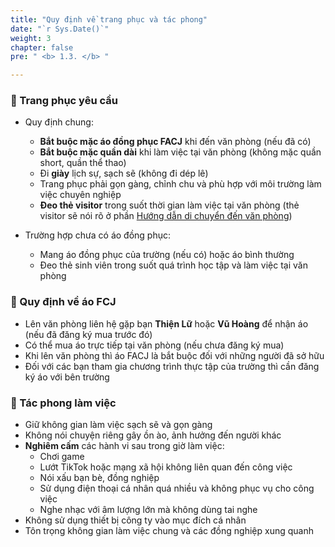 ```yaml
---
title: "Quy định về trang phục và tác phong"
date: "`r Sys.Date()`"
weight: 3
chapter: false
pre: " <b> 1.3. </b> "

---
```


### 📌 Trang phục yêu cầu

- Quy định chung:
  - **Bắt buộc mặc áo đồng phục FACJ** khi đến văn phòng (nếu đã có)
  - **Bắt buộc mặc quần dài** khi làm việc tại văn phòng (không mặc quần short, quần thể thao)
  - Đi **giày** lịch sự, sạch sẽ (không đi dép lê)
  - Trang phục phải gọn gàng, chỉnh chu và phù hợp với môi trường làm việc chuyên nghiệp
  - **Đeo thẻ visitor** trong suốt thời gian làm việc tại văn phòng (thẻ visitor sẽ nói rõ ở phần [Hướng dẫn di chuyển đến văn phòng](2-instructions/2.4-moving))

- Trường hợp chưa có áo đồng phục:
  - Mang áo đồng phục của trường (nếu có) hoặc áo bình thường
  - Đeo thẻ sinh viên trong suốt quá trình học tập và làm việc tại văn phòng

### 📌 Quy định về áo FCJ

- Lên văn phòng liên hệ gặp bạn **Thiện Lữ** hoặc **Vũ Hoàng** để nhận áo (nếu đã đăng ký mua trước đó)
- Có thể mua áo trực tiếp tại văn phòng (nếu chưa đăng ký mua)
- Khi lên văn phòng thì áo FACJ là bắt buộc đối với những người đã sở hữu
- Đối với các bạn tham gia chương trình thực tập của trường thì cần đăng ký áo với bên trường

### 📌 Tác phong làm việc

- Giữ không gian làm việc sạch sẽ và gọn gàng
- Không nói chuyện riêng gây ồn ào, ảnh hưởng đến người khác
- **Nghiêm cấm** các hành vi sau trong giờ làm việc:
  - Chơi game
  - Lướt TikTok hoặc mạng xã hội không liên quan đến công việc
  - Nói xấu bạn bè, đồng nghiệp
  - Sử dụng điện thoại cá nhân quá nhiều và không phục vụ cho công việc
  - Nghe nhạc với âm lượng lớn mà không dùng tai nghe
- Không sử dụng thiết bị công ty vào mục đích cá nhân
- Tôn trọng không gian làm việc chung và các đồng nghiệp xung quanh